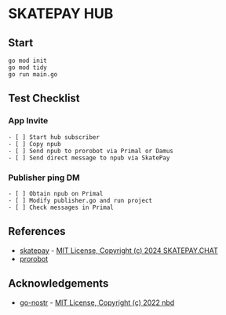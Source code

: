 # SKATEPAY HUB

## Start
    go mod init
    go mod tidy
    go run main.go

## Test Checklist
### App Invite
    - [ ] Start hub subscriber
    - [ ] Copy npub
    - [ ] Send npub to prorobot via Primal or Damus 
    - [ ] Send direct message to npub via SkatePay

### Publisher ping DM
    - [ ] Obtain npub on Primal
    - [ ] Modify publisher.go and run project
    - [ ] Check messages in Primal
    
## References
- [skatepay](https://github.com/SkatePay/skatepay) - [MIT License, Copyright (c) 2024 SKATEPAY.CHAT](https://github.com/SkatePay/skatepay/blob/main/LICENSE)
- [prorobot](https://prorobot.ai)

## Acknowledgements
- [go-nostr](https://github.com/nbd-wtf/go-nostr) - [MIT License, Copyright (c) 2022 nbd](https://github.com/nbd-wtf/go-nostr/blob/master/LICENSE.md)